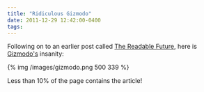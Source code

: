 ```yaml
---
title: "Ridiculous Gizmodo"
date: 2011-12-29 12:42:00-0400
tags: 
---
```


Following on to an earlier post called [The Readable Future](https://hiltmon.com/blog/2011/11/28/the-readable-future/), here is [Gizmodo's](http://gizmodo.com/) insanity:

{% img /images/gizmodo.png 500 339 %}

Less than 10% of the page contains the article!
